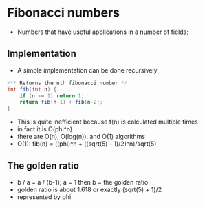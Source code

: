 # Fibonacci numbers
+ Numbers that have useful applications in a number of fields:

## Implementation
+ A simple implementation can be done recursively

```java
/** Returns the nth fibonacci number */
int fib(int n) {
    if (n <= 1) return 1;
    return fib(n-1) + fib(n-2);
}
```

+ This is quite inefficient because f(n) is calculated multiple times
+ in fact it is O(phi^n)
+ there are O(n), O(log(n)), and O(1) algorithms
+ O(1): fib(n) = ((phi)^n + ((sqrt(5) - 1)/2)^n)/sqrt(5)

## The golden ratio
+ b / a = a / (b-1); a = 1 then b = the golden ratio
+ golden ratio is about 1.618 or exactly (sqrt(5) + 1)/2
+ represented by phi
